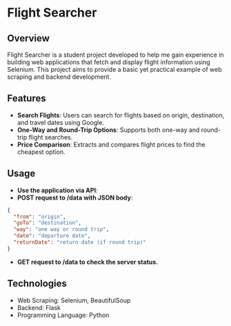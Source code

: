 # Flight Searcher

## Overview

Flight Searcher is a student project developed to help me gain experience in building web applications that fetch and display flight information using Selenium. This project aims to provide a basic yet practical example of web scraping and backend development.

## Features

- **Search Flights**: Users can search for flights based on origin, destination, and travel dates using Google.
- **One-Way and Round-Trip Options**: Supports both one-way and round-trip flight searches.
- **Price Comparison**: Extracts and compares flight prices to find the cheapest option.

## Usage
- **Use the application via API**:
- **POST request to /data with JSON body**:
```Json
{
  "from": "origin",
  "goTo": "destination",
  "way": "one way or round trip",
  "date": "departure date",
  "returnDate": "return date (if round trip)"
}
```
- **GET request to /data to check the server status.**

## Technologies
-  Web Scraping: Selenium, BeautifulSoup
-  Backend: Flask
-  Programming Language: Python
